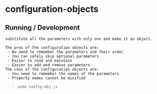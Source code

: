 configuration-objects
=====================

## Running / Development

```
substitute all the parameters with only one and make it an object.

The pros of the configuration objects are:
 - No need to remember the parameters and their order
 - You can safely skip optional parameters
 - Easier to read and maintain
 - Easier to add and remove parameters
The cons of the configuration objects are:
 - You need to remember the names of the parameters
 - Property names cannot be minified
```

> `node config-obj.js`
